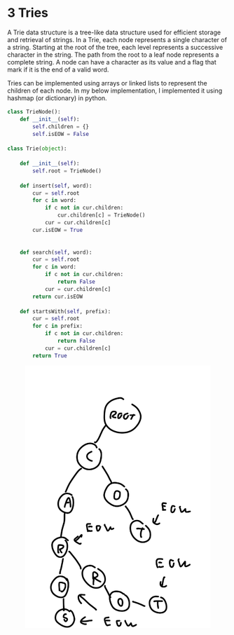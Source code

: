 # 3 Tries

A Trie data structure is a tree-like data structure used for efficient storage and retrieval of strings. In a Trie, each node represents a single character of a string. Starting at the root of the tree, each level represents a successive character in the string. The path from the root to a leaf node represents a complete string. A node can have a character as its value and a flag that mark if it is the end of a valid word.&#x20;

Tries can be implemented using arrays or linked lists to represent the children of each node. In my below implementation, I implemented it using hashmap (or dictionary) in python.&#x20;

```python
class TrieNode():
    def __init__(self):
        self.children = {}
        self.isEOW = False

class Trie(object):

    def __init__(self):
        self.root = TrieNode()

    def insert(self, word):
        cur = self.root 
        for c in word:
            if c not in cur.children:
                cur.children[c] = TrieNode()
            cur = cur.children[c]
        cur.isEOW = True
        

    def search(self, word):
        cur = self.root
        for c in word:
            if c not in cur.children:
                return False
            cur = cur.children[c]
        return cur.isEOW

    def startsWith(self, prefix):
        cur = self.root
        for c in prefix:
            if c not in cur.children:
                return False
            cur = cur.children[c]
        return True
```



<figure><img src="../.gitbook/assets/trie.png" alt=""><figcaption></figcaption></figure>
